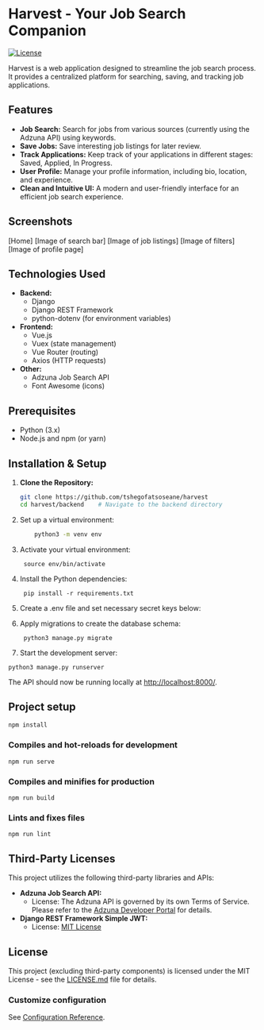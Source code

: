 # Harvest - Your Job Search Companion

[![License](https://img.shields.io/badge/License-MIT-green.svg)](https://opensource.org/licenses/MIT)

Harvest is a web application designed to streamline the job search process. It provides a centralized platform for searching, saving, and tracking job applications.

## Features

- **Job Search:** Search for jobs from various sources (currently using the Adzuna API) using keywords.
- **Save Jobs:**  Save interesting job listings for later review.
- **Track Applications:** Keep track of your applications in different stages: Saved, Applied, In Progress.
- **User Profile:** Manage your profile information, including bio, location, and experience.
- **Clean and Intuitive UI:**  A modern and user-friendly interface for an efficient job search experience.

## Screenshots 
[Home]
[Image of search bar]
[Image of job listings]
[Image of filters]
[Image of profile page]

## Technologies Used

- **Backend:**
    - Django
    - Django REST Framework
    - python-dotenv (for environment variables)
- **Frontend:**
    - Vue.js
    - Vuex (state management)
    - Vue Router (routing)
    - Axios (HTTP requests)
- **Other:**
    - Adzuna Job Search API
    - Font Awesome (icons)

## Prerequisites

- Python (3.x)
- Node.js and npm (or yarn)

## Installation & Setup

1. **Clone the Repository:**

   ```bash
   git clone https://github.com/tshegofatsoseane/harvest
   cd harvest/backend    # Navigate to the backend directory

2. Set up a virtual environment:
    ```bash
        python3 -m venv env


3. Activate your virtual environment:

        source env/bin/activate


5. Install the Python dependencies:

        pip install -r requirements.txt


6. Create a .env file and set necessary secret keys below:


7. Apply migrations to create the database schema:

        python3 manage.py migrate


8. Start the development server: 
 ```
 python3 manage.py runserver
 ```

The API should now be running locally at [http://localhost:8000/](http://localhost:8000/).

## Project setup
```
npm install
```

### Compiles and hot-reloads for development
```
npm run serve
```

### Compiles and minifies for production
```
npm run build
```

### Lints and fixes files
```
npm run lint
```

## Third-Party Licenses

This project utilizes the following third-party libraries and APIs:

- **Adzuna Job Search API:**
    - License: The Adzuna API is governed by its own Terms of Service. Please refer to the [Adzuna Developer Portal](https://developer.adzuna.com/overview) for details.
- **Django REST Framework Simple JWT:**
    - License: [MIT License](https://github.com/jazzband/djangorestframework-simplejwt/blob/master/LICENSE)


## License

This project (excluding third-party components) is licensed under the MIT License - see the [LICENSE.md](LICENSE.md) file for details.

### Customize configuration
See [Configuration Reference](https://cli.vuejs.org/config/).
